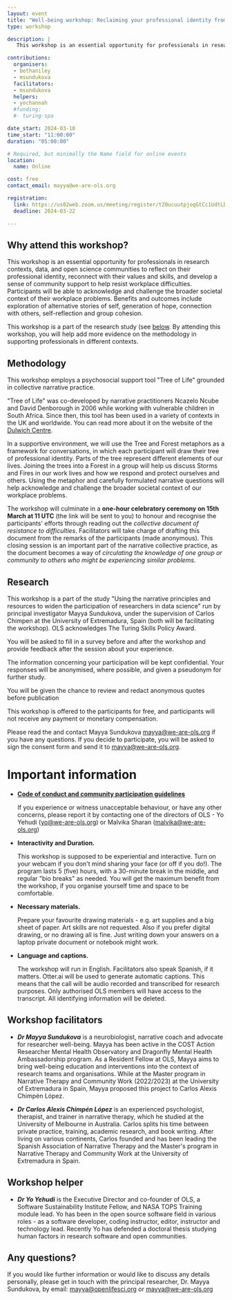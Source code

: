 ```yaml
---
layout: event
title: "Well-being workshop: Reclaiming your professional identity from the burnouts"
type: workshop

description: |
   This workshop is an essential opportunity for professionals in research contexts, data, and open science communities to reflect on their professional identity, reconnect with their values and skills, and develop a sense of community support to help resist workplace difficulties. 

contributions:
  organisers:
  - bethaniley
  - msundukova
  facilitators:
  - msundukova
  helpers:
  - yochannah
  #funding:
  #- turing-spa

date_start: 2024-03-10
time_start: "11:00:00"
duration: "05:00:00"

# Required, but minimally the Name field for online events
location:
  name: Online

cost: free 
contact_email: mayya@we-are-ols.org

registration:
  link: https://us02web.zoom.us/meeting/register/tZ0ucuutpjoqGtCc1UdtLD9pg0SDd29x5FGN#/registration 
  deadline: 2024-03-22

---
```


## Why attend this workshop?

This workshop is an essential opportunity for professionals in research contexts, data, and open science communities to reflect on their professional identity, reconnect with their values and skills, and develop a sense of community support to help resist workplace difficulties. Participants will be able to acknowledge and challenge the broader societal context of their workplace problems. Benefits and outcomes include exploration of alternative stories of self, generation of hope, connection with others, self-reflection and group cohesion.

This workshop is a part of the research study (see [below](#research). By attending this workshop, you will help add more evidence on the methodology in supporting professionals in different contexts. 

## Methodology

This workshop employs a psychosocial support tool "Tree of Life" grounded in collective narrative practice. 

"Tree of Life" was co-developed by narrative practitioners Ncazelo Ncube and David Denborough in 2006 while working with vulnerable children in South Africa. Since then, this tool has been used in a variety of contexts in the UK and worldwide. You can read more about it on the website of the [Dulwich Centre](https://dulwichcentre.com.au/the-tree-of-life/). 


In a supportive environment, we will use the Tree and Forest metaphors as a framework for conversations, in which each participant will draw their tree of professional identity. Parts of the tree represent different elements of our lives. Joining the trees into a Forest in a group will help us discuss Storms and Fires in our work lives and how we respond and protect ourselves and others. Using the metaphor and carefully formulated narrative questions will help acknowledge and challenge the broader societal context of our workplace problems.

The workshop will culminate in a **one-hour celebratory ceremony on 15th March at 11 UTC** (the link will be sent to you) to honour and recognise the participants' efforts through reading out the _collective document of resistance to difficulties_. Facilitators will take charge of drafting this document from the remarks of the participants (made anonymous). This closing session is an important part of the narrative collective practice, as the document becomes a way of _circulating the knowledge of one group or community to others who might be experiencing similar problems._

## Research

This workshop is a part of the study "Using the narrative principles and resources to widen the participation of researchers in data science" run by principal investigator Mayya Sundukova, under the supervision of Carlos Chimpen at the University of Extremadura, Spain (both will be facilitating the workshop). OLS acknowledges The Turing Skills Policy Award.

You will be asked to fill in a survey before and after the workshop and provide feedback after the session about your experience.

The information concerning your participation will be kept confidential. Your responses will be anonymised, where possible, and given a pseudonym for further study. 

You will be given the chance to review and redact anonymous quotes before publication

This workshop is offered to the participants for free, and participants will not receive any payment or monetary compensation.

Please read the and contact Mayya Sundukova [mayya@we-are-ols.org](mailto:mayya@we-are-ols.org) if you have any questions. If you decide to participate, you will be asked to sign the consent form and send it to [mayya@we-are-ols.org](mailto:mayya@we-are-ols.org). 

# Important information

* [**Code of conduct and community participation guidelines**](https://openlifesci.org/code-of-conduct) 

  If you experience or witness unacceptable behaviour, or have any other concerns, please report it by contacting one of the directors of OLS - Yo Yehudi ([yo@we-are-ols.org](mailto:yo@openlifesci.org)) or Malvika Sharan ([malvika@we-are-ols.org](mailto:malvika@we-are-ols.org)) 

* **Interactivity and Duration.** 

  This workshop is supposed to be experiential and interactive. Turn on your webcam if you don't mind sharing your face (or off if you do!). The program lasts 5 (five) hours, with a 30-minute break in the middle, and regular "bio breaks" as needed. You will get the maximum benefit from the workshop, if you organise yourself time and space to be comfortable.


* **Necessary materials.** 

  Prepare your favourite drawing materials - e.g. art supplies and a big sheet of paper. Art skills are not requested. Also if you prefer digital drawing, or no drawing all is fine. Just writing down your answers on a laptop private document or notebook might work.

* **Language and captions.** 

  The workshop will run in English. Facilitators also speak Spanish, if it matters. Otter.ai will be used to generate automatic captions. This means that the call will be audio recorded and transcribed for research purposes. Only authorised OLS members will have access to the transcript. All identifying information will be deleted.

## Workshop facilitators

* **_Dr Mayya Sundukova_** is a neurobiologist, narrative coach and advocate for researcher well-being. Mayya has been active in the COST Action Researcher Mental Health Observatory and Dragonfly Mental Health Ambassadorship program. As a Resident Fellow at OLS, Mayya aims to bring well-being education and interventions into the context of research teams and organisations. While at the Master program in Narrative Therapy and Community Work (2022/2023) at the University of Extremadura in Spain, Mayya proposed this project to Carlos Alexis Chimpén López.

* **_Dr Carlos Alexis Chimpén López_** is an experienced psychologist, therapist, and trainer in narrative therapy, which he studied at the University of Melbourne in Australia. Carlos splits his time between private practice, training, academic research, and book writing. After living on various continents, Carlos founded and has been leading the Spanish Association of Narrative Therapy and the Master's program in Narrative Therapy and Community Work at the University of Extremadura in Spain. 

## Workshop helper

* **_Dr Yo Yehudi_** is the Executive Director and co-founder of OLS, a Software Sustainability Institute Fellow, and NASA TOPS Training module lead. Yo has been in the open source software field in various roles - as a software developer, coding instructor, editor, instructor and technology lead. Recently Yo has defended a doctoral thesis studying human factors in research software and open communities. 

## Any questions?

If you would like further information or would like to discuss any details personally, please get in touch with the principal researcher, Dr. Mayya Sundukova, by email: [mayya@openlifesci.org](mailto:mayya@openlifesci.org) or [mayya@we-are-ols.org](mailto:mayya@we-are-ols.org) 

